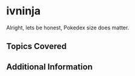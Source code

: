 # ivninja
Alright, lets be honest, Pokedex size does matter.
## Topics Covered

## Additional Information

